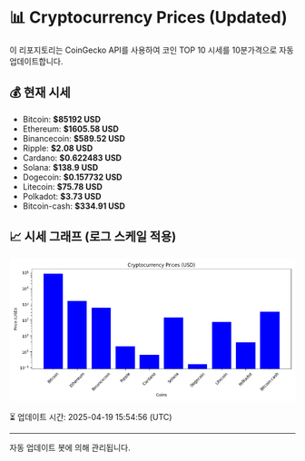 
# 📊 Cryptocurrency Prices (Updated)

이 리포지토리는 CoinGecko API를 사용하여 코인 TOP 10 시세를 10분가격으로 자동 업데이트합니다.

## 💰 현재 시세
- Bitcoin: **$85192 USD**
- Ethereum: **$1605.58 USD**
- Binancecoin: **$589.52 USD**
- Ripple: **$2.08 USD**
- Cardano: **$0.622483 USD**
- Solana: **$138.9 USD**
- Dogecoin: **$0.157732 USD**
- Litecoin: **$75.78 USD**
- Polkadot: **$3.73 USD**
- Bitcoin-cash: **$334.91 USD**

## 📈 시세 그래프 (로그 스케일 적용)
![Crypto Prices](crypto_prices.png)

⏳ 업데이트 시간: 2025-04-19 15:54:56 (UTC)

---
자동 업데이트 봇에 의해 관리됩니다.

